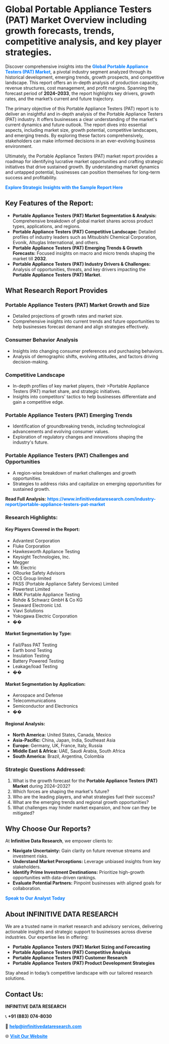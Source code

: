 <h1>Global Portable Appliance Testers (PAT) Market Overview including growth forecasts, trends, competitive analysis, and key player strategies.</h1>
<p>
Discover comprehensive insights into the 
<a href="https://www.infinitivedataresearch.com/industry-report/portable-appliance-testers-pat-market" rel="dofollow" style="color: #007BFF; text-decoration: none;"><strong>Global Portable Appliance Testers (PAT) Market</strong></a>, a pivotal industry segment analyzed through its historical development, emerging trends, growth prospects, and competitive landscape. This report offers an in-depth analysis of production capacity, revenue structures, cost management, and profit margins. Spanning the forecast period of <strong>2024–2033</strong>, the report highlights key drivers, growth rates, and the market’s current and future trajectory.
</p>
<p>
The primary objective of this Portable Appliance Testers (PAT) report is to deliver an insightful and in-depth analysis of the Portable Appliance Testers (PAT) industry. It offers businesses a clear understanding of the market's current dynamics and future outlook. The report dives into essential aspects, including market size, growth potential, competitive landscapes, and emerging trends. By exploring these factors comprehensively, stakeholders can make informed decisions in an ever-evolving business environment.
</p>
<p>
Ultimately, the Portable Appliance Testers (PAT) market report provides a roadmap for identifying lucrative market opportunities and crafting strategic initiatives that drive sustained growth. By understanding market dynamics and untapped potential, businesses can position themselves for long-term success and profitability.
</p>
<p>
<a href="https://www.infinitivedataresearch.com/request-sample/reportId=107845" style="color: #007BFF; text-decoration: none;"><strong>Explore Strategic Insights with the Sample Report Here</strong></a>
</p>

<h2>Key Features of the Report:</h2>
<ul>
<li><strong>Portable Appliance Testers (PAT) Market Segmentation & Analysis:</strong> Comprehensive breakdown of global market shares across product types, applications, and regions.</li>
<li><strong>Portable Appliance Testers (PAT) Competitive Landscape:</strong> Detailed profiles of industry leaders such as Mitsubishi Chemical Corporation, Evonik, Altuglas International, and others.</li>
<li><strong>Portable Appliance Testers (PAT) Emerging Trends & Growth Forecasts:</strong> Focused insights on macro and micro trends shaping the market till <strong>2032</strong>.</li>
<li><strong>Portable Appliance Testers (PAT) Industry Drivers & Challenges:</strong> Analysis of opportunities, threats, and key drivers impacting the <strong>Portable Appliance Testers (PAT) Market</strong>.</li>
</ul>

<h2>What Research Report Provides</h2>
<h3>Portable Appliance Testers (PAT) Market Growth and Size</h3>
<ul>
<li>Detailed projections of growth rates and market size.</li>
<li>Comprehensive insights into current trends and future opportunities to help businesses forecast demand and align strategies effectively.</li>
</ul>

<h3>Consumer Behavior Analysis</h3>
<ul>
<li>Insights into changing consumer preferences and purchasing behaviors.</li>
<li>Analysis of demographic shifts, evolving attitudes, and factors driving decision-making.</li>
</ul>

<h3>Competitive Landscape</h3>
<ul>
<li>In-depth profiles of key market players, their >Portable Appliance Testers (PAT) market share, and strategic initiatives.</li>
<li>Insights into competitors' tactics to help businesses differentiate and gain a competitive edge.</li>
</ul>

<h3>Portable Appliance Testers (PAT) Emerging Trends</h3>
<ul>
<li>Identification of groundbreaking trends, including technological advancements and evolving consumer values.</li>
<li>Exploration of regulatory changes and innovations shaping the industry's future.</li>
</ul>

<h3>Portable Appliance Testers (PAT) Challenges and Opportunities</h3>
<ul>
<li>A region-wise breakdown of market challenges and growth opportunities.</li>
<li>Strategies to address risks and capitalize on emerging opportunities for sustained growth.</li>
</ul>
<p><strong>Read Full Analysis:</strong> <a href="https://www.infinitivedataresearch.com/industry-report/portable-appliance-testers-pat-market" rel="dofollow" style="color: #007BFF; text-decoration: none;"><strong>https://www.infinitivedataresearch.com/industry-report/portable-appliance-testers-pat-market</strong></a></p>
<h3>Research Highlights:</h3>
<h4>Key Players Covered in the Report:</h4>
<ul><li>Advantest Corporation</li><li>Fluke Corporation</li><li>Hawkesworth Appliance Testing</li><li>Keysight Technologies, Inc.</li><li>Megger</li><li>Mr. Electric</li><li>ORourke Safety Advisors</li><li>OCS Group limited</li><li>PASS (Portable Appliance Safety Services) Limited</li><li>Powertest Limited</li><li>RMK Portable Appliance Testing</li><li>Rohde &amp; Schwarz GmbH &amp; Co KG</li><li>Seaward Electronic Ltd.</li><li>Viavi Solutions</li><li>Yokogawa Electric Corporation</li><li>��</li></ul>
<h4>Market Segmentation by Type:</h4>
<ul><li>Fail/Pass PAT Testing</li><li>Earth bond Testing</li><li>Insulation Testing</li><li>Battery Powered Testing</li><li>Leakage/load Testing</li><li>��</li></ul>
<h4>Market Segmentation by Application:</h4>
<ul><li>Aerospace and Defense</li><li>Telecommunications</li><li>Semiconductor and Electronics</li><li>��</li></ul>

<h4>Regional Analysis:</h4>
<ul>
<li><strong>North America:</strong> United States, Canada, Mexico</li>
<li><strong>Asia-Pacific:</strong> China, Japan, India, Southeast Asia</li>
<li><strong>Europe:</strong> Germany, UK, France, Italy, Russia</li>
<li><strong>Middle East & Africa:</strong> UAE, Saudi Arabia, South Africa</li>
<li><strong>South America:</strong> Brazil, Argentina, Colombia</li>
</ul>

<h3>Strategic Questions Addressed:</h3>
<ol>
<li>What is the growth forecast for the <strong>Portable Appliance Testers (PAT) Market</strong> during 2024–2032?</li>
<li>Which forces are shaping the market's future?</li>
<li>Who are the leading players, and what strategies fuel their success?</li>
<li>What are the emerging trends and regional growth opportunities?</li>
<li>What challenges may hinder market expansion, and how can they be mitigated?</li>
</ol>

<h2>Why Choose Our Reports?</h2>
<p>At <strong>Infinitive Data Research</strong>, we empower clients to:</p>
<ul>
<li><strong>Navigate Uncertainty:</strong> Gain clarity on future revenue streams and investment risks.</li>
<li><strong>Understand Market Perceptions:</strong> Leverage unbiased insights from key stakeholders.</li>
<li><strong>Identify Prime Investment Destinations:</strong> Prioritize high-growth opportunities with data-driven rankings.</li>
<li><strong>Evaluate Potential Partners:</strong> Pinpoint businesses with aligned goals for collaboration.</li>
</ul>
<p><a href="https://www.infinitivedataresearch.com/industry-report/portable-appliance-testers-pat-market" rel="dofollow" style="color: #007BFF; text-decoration: none;"><strong>Speak to Our Analyst Today</strong></a></p>

<h2>About INFINITIVE DATA RESEARCH</h2>
<p>We are a trusted name in market research and advisory services, delivering actionable insights and strategic support to businesses across diverse industries. Our expertise lies in offering:</p>
<ul>
<li><strong>Portable Appliance Testers (PAT) Market Sizing and Forecasting</strong></li>
<li><strong>Portable Appliance Testers (PAT) Competitive Analysis</strong></li>
<li><strong>Portable Appliance Testers (PAT) Customer Research</strong></li>
<li><strong>Portable Appliance Testers (PAT) Product Development Strategies</strong></li>
</ul>
<p>Stay ahead in today’s competitive landscape with our tailored research solutions.</p>

<h2>Contact Us:</h2>
<p><strong>INFINITIVE DATA RESEARCH</strong></p>
<p>📞 <strong>+91 (883) 074-8030</strong></p>
<p>📧 <strong><a href="mailto:help@infinitivedataresearch.com" style="color: #007BFF;">help@infinitivedataresearch.com</a></strong></p>
<p>🌐 <strong><a href="https://www.infinitivedataresearch.com" rel="dofollow" style="color: #007BFF;">Visit Our Website</a></strong></p>